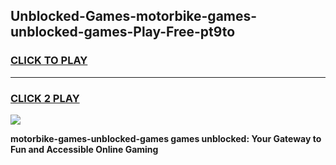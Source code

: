 
## Unblocked-Games-motorbike-games-unblocked-games-Play-Free-pt9to
<h3>
<a href="https://premium76.site?title=motorbike-games-unblocked-games&ref=23A">CLICK TO PLAY</a></h3>
<hr>

<h3>
<a href="https://premium76.site?title=motorbike-games-unblocked-games&ref=23A">CLICK 2 PLAY</a>
  
</h3>

<a href="https://premium76.site?title=motorbike-games-unblocked-games&ref=23A"><img src="https://clearcache.store/games.png"></a>


**motorbike-games-unblocked-games games unblocked: Your Gateway to Fun and Accessible Online Gaming**
